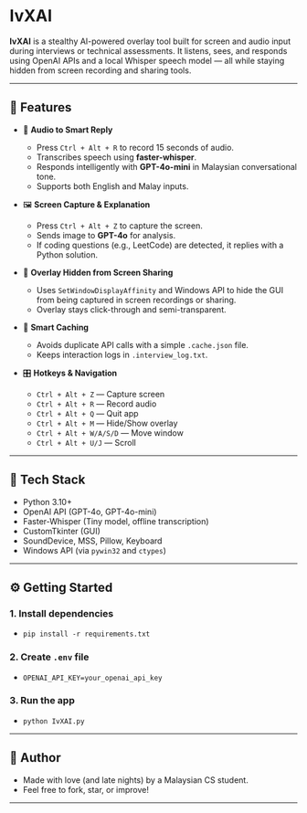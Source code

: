 # IvXAI

**IvXAI** is a stealthy AI-powered overlay tool built for screen and audio input during interviews or technical assessments. It listens, sees, and responds using OpenAI APIs and a local Whisper speech model — all while staying hidden from screen recording and sharing tools.

---

## 🚀 Features

- 🎤 **Audio to Smart Reply**
  - Press `Ctrl + Alt + R` to record 15 seconds of audio.
  - Transcribes speech using **faster-whisper**.
  - Responds intelligently with **GPT-4o-mini** in Malaysian conversational tone.
  - Supports both English and Malay inputs.

- 🖼️ **Screen Capture & Explanation**
  - Press `Ctrl + Alt + Z` to capture the screen.
  - Sends image to **GPT-4o** for analysis.
  - If coding questions (e.g., LeetCode) are detected, it replies with a Python solution.

- 🫥 **Overlay Hidden from Screen Sharing**
  - Uses `SetWindowDisplayAffinity` and Windows API to hide the GUI from being captured in screen recordings or sharing.
  - Overlay stays click-through and semi-transparent.

- 🧠 **Smart Caching**
  - Avoids duplicate API calls with a simple `.cache.json` file.
  - Keeps interaction logs in `.interview_log.txt`.

- 🎛️ **Hotkeys & Navigation**
  - `Ctrl + Alt + Z` — Capture screen  
  - `Ctrl + Alt + R` — Record audio  
  - `Ctrl + Alt + Q` — Quit app  
  - `Ctrl + Alt + M` — Hide/Show overlay  
  - `Ctrl + Alt + W/A/S/D` — Move window  
  - `Ctrl + Alt + U/J` — Scroll

---

## 🧪 Tech Stack

- Python 3.10+
- OpenAI API (GPT-4o, GPT-4o-mini)
- Faster-Whisper (Tiny model, offline transcription)
- CustomTkinter (GUI)
- SoundDevice, MSS, Pillow, Keyboard
- Windows API (via `pywin32` and `ctypes`)

---

## ⚙️ Getting Started

### 1. Install dependencies

- `pip install -r requirements.txt`

### 2. Create `.env` file

- `OPENAI_API_KEY=your_openai_api_key`

### 3. Run the app

- `python IvXAI.py`

---

## 👤 Author
- Made with love (and late nights) by a Malaysian CS student.
- Feel free to fork, star, or improve!

---
